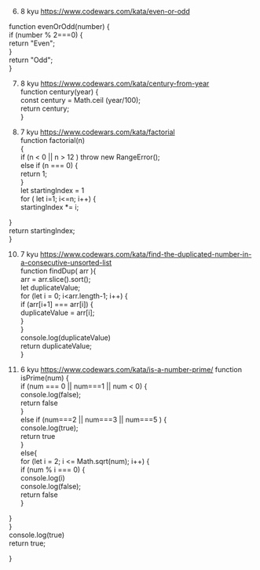 6.	8 kyu https://www.codewars.com/kata/even-or-odd

function evenOrOdd(number) {  
  if (number % 2===0) {  
    return "Even";   
  }    
  return "Odd";   
}

7.	8 kyu https://www.codewars.com/kata/century-from-year   
function century(year) {   
  const century = Math.ceil (year/100);    
  return century;   
}

9.	7 kyu https://www.codewars.com/kata/factorial    
function factorial(n)     
{     
  if (n < 0 || n > 12 ) throw new RangeError();     
  else if (n === 0) {     
    return 1;     
  }     
  let startingIndex = 1     
  for ( let i=1; i<=n; i++) {     
  startingIndex *= i;     
  
 }       
  return startingIndex;     
}     

10.	7 kyu https://www.codewars.com/kata/find-the-duplicated-number-in-a-consecutive-unsorted-list     
  function findDup( arr ){     
  arr = arr.slice().sort();     
  let duplicateValue;     
  for (let i = 0; i<arr.length-1; i++) {    
    if (arr[i+1] === arr[i]) {     
      duplicateValue = arr[i];     
    }      
  }     
  console.log(duplicateValue)     
  return duplicateValue;     
}



11.	6 kyu https://www.codewars.com/kata/is-a-number-prime/
function isPrime(num) {    
  if (num === 0 || num===1 || num < 0) {        
    console.log(false);        
    return false    
  }           
  else if (num===2 || num===3 || num===5 ) {    
    console.log(true);      
    return true       
  }      
  else{      
    for (let i = 2; i <= Math.sqrt(num); i++) {      
     if (num % i === 0) {        
      console.log(i)      
      console.log(false);      
       return false      
    }      
    
  }     
  }     
  console.log(true)     
  return true;     

}      
